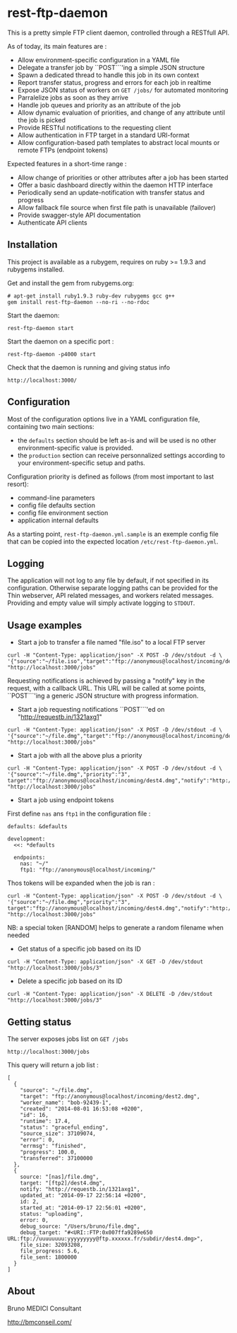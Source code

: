 rest-ftp-daemon
====================================================================================



This is a pretty simple FTP client daemon, controlled through a RESTfull API.

As of today, its main features are :

* Allow environment-specific configuration in a YAML file
* Delegate a transfer job by ``POST```'ing a simple JSON structure
* Spawn a dedicated thread to handle this job in its own context
* Report transfer status, progress and errors for each job in realtime
* Expose JSON status of workers on ```GET /jobs/``` for automated monitoring
* Parralelize jobs as soon as they arrive
* Handle job queues and priority as an attribute of the job
* Allow dynamic evaluation of priorities, and change of any attribute until the job is picked
* Provide RESTful notifications to the requesting client
* Allow authentication in FTP target in a standard URI-format
* Allow configuration-based path templates to abstract local mounts or remote FTPs (endpoint tokens)


Expected features in a short-time range :

* Allow change of priorities or other attributes after a job has been started
* Offer a basic dashboard directly within the daemon HTTP interface
* Periodically send an update-notification with transfer status and progress
* Allow fallback file source when first file path is unavailable (failover)
* Provide swagger-style API documentation
* Authenticate API clients



Installation
------------------------------------------------------------------------------------

This project is available as a rubygem, requires on ruby >= 1.9.3 and rubygems installed.

Get and install the gem from rubygems.org:

```
# apt-get install ruby1.9.3 ruby-dev rubygems gcc g++
gem install rest-ftp-daemon --no-ri --no-rdoc
```

Start the daemon:

```
rest-ftp-daemon start
```

Start the daemon on a specific port :

```
rest-ftp-daemon -p4000 start
```

Check that the daemon is running and giving status info

```
http://localhost:3000/
```

Configuration
------------------------------------------------------------------------------------
Most of the configuration options live in a YAML configuration file, containing two main sections:

* the ``defaults`` section should be left as-is and will be used is no other environment-specific value is provided.
* the ``production`` section can receive personnalized settings according to your environment-specific setup and paths.

Configuration priority is defined as follows (from most important to last resort):

* command-line parameters
* config file defaults section
* config file environment section
* application internal defaults


As a starting point, ``rest-ftp-daemon.yml.sample`` is an exemple config file that can be  copied into the expected location ``/etc/rest-ftp-daemon.yml``.


Logging
------------------------------------------------------------------------------------

The application will not log to any file by default, if not specified in its configuration.
Otherwise separate logging paths can be provided for the Thin webserver, API related messages, and workers related messages. Providing and empty value will simply activate logging to ``STDOUT``.


Usage examples
------------------------------------------------------------------------------------

* Start a job to transfer a file named "file.iso" to a local FTP server

```
curl -H "Content-Type: application/json" -X POST -D /dev/stdout -d \
'{"source":"~/file.iso","target":"ftp://anonymous@localhost/incoming/dest2.iso"}' "http://localhost:3000/jobs"
```

Requesting notifications is achieved by passing a "notify" key in the request, with a callback URL.
This URL will be called at some points, ``POST```'ing a generic JSON structure with progress information.


* Start a job requesting notifications ``POST```'ed on "http://requestb.in/1321axg1"

```
curl -H "Content-Type: application/json" -X POST -D /dev/stdout -d \
'{"source":"~/file.dmg","target":"ftp://anonymous@localhost/incoming/dest4.dmg","notify":"http://requestb.in/1321axg1"}' "http://localhost:3000/jobs"
```

* Start a job with all the above plus a priority

```
curl -H "Content-Type: application/json" -X POST -D /dev/stdout -d \
'{"source":"~/file.dmg","priority":"3", target":"ftp://anonymous@localhost/incoming/dest4.dmg","notify":"http://requestb.in/1321axg1"}' "http://localhost:3000/jobs"
```

* Start a job using endpoint tokens

First define ``nas`` ans ``ftp1`` in the configuration file :

```
defaults: &defaults

development:
  <<: *defaults

  endpoints:
    nas: "~/"
    ftp1: "ftp://anonymous@localhost/incoming/"
```

Thos tokens will be expanded when the job is ran :

```
curl -H "Content-Type: application/json" -X POST -D /dev/stdout -d \
'{"source":"~/file.dmg","priority":"3", target":"ftp://anonymous@localhost/incoming/dest4.dmg","notify":"http://requestb.in/1321axg1"}' "http://localhost:3000/jobs"
```

NB: a special token [RANDOM] helps to generate a random filename when needed

* Get status of a specific job based on its ID

```
curl -H "Content-Type: application/json" -X GET -D /dev/stdout "http://localhost:3000/jobs/3"
```


* Delete a specific job based on its ID

```
curl -H "Content-Type: application/json" -X DELETE -D /dev/stdout "http://localhost:3000/jobs/3"
```


Getting status
------------------------------------------------------------------------------------

The server exposes jobs list on ``` GET /jobs ```

```
http://localhost:3000/jobs
```

This query will return a job list :

```
[
  {
    "source": "~/file.dmg",
    "target": "ftp://anonymous@localhost/incoming/dest2.dmg",
    "worker_name": "bob-92439-1",
    "created": "2014-08-01 16:53:08 +0200",
    "id": 16,
    "runtime": 17.4,
    "status": "graceful_ending",
    "source_size": 37109074,
    "error": 0,
    "errmsg": "finished",
    "progress": 100.0,
    "transferred": 37100000
  },
  {
    source: "[nas]/file.dmg",
    target: "[ftp2]/dest4.dmg",
    notify: "http://requestb.in/1321axg1",
    updated_at: "2014-09-17 22:56:14 +0200",
    id: 2,
    started_at: "2014-09-17 22:56:01 +0200",
    status: "uploading",
    error: 0,
    debug_source: "/Users/bruno/file.dmg",
    debug_target: "#<URI::FTP:0x007ffa9289e650 URL:ftp://uuuuuuuu:yyyyyyyyy@ftp.xxxxxx.fr/subdir/dest4.dmg>",
    file_size: 32093208,
    file_progress: 5.6,
    file_sent: 1800000
  }
]
```


About
------------------------------------------------------------------------------------

Bruno MEDICI Consultant

http://bmconseil.com/
